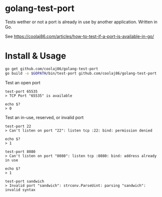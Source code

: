 golang-test-port
================

Tests wether or not a port is already in use by another application. Written in Go.

See https://coolaj86.com/articles/how-to-test-if-a-port-is-available-in-go/

Install & Usage
===============

```bash
go get github.com/coolaj86/golang-test-port
go build -o $GOPATH/bin/test-port github.com/coolaj86/golang-test-port
```

Test an open port

```
test-port 65535
> TCP Port "65535" is available

echo $?
> 0
```

Test an in-use, reserved, or invalid port

```
test-port 22
> Can't listen on port "22": listen tcp :22: bind: permission denied

echo $?
> 1
```

```
test-port 8080
> Can't listen on port "8080": listen tcp :8080: bind: address already in use

echo $?
> 1
```

```
test-port sandwich
> Invalid port "sandwich": strconv.ParseUint: parsing "sandwich": invalid syntax
```
